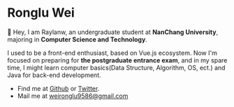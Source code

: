 # Ronglu Wei

👋 Hey, I am Raylanw, an undergraduate student at **NanChang University**, majoring in **Computer Science and Technology**.

I used to be a front-end enthusiast, based on Vue.js ecosystem. Now I'm focused on preparing for **the postgraduate entrance exam**, and in my spare time, I might learn computer basics(Data Structure, Algorithm, OS, ect.) and Java for back-end development.



<div class="w-50px my-8 mx-auto border-t border-c-border"/>

- Find me at [Github](https://github.com/raylanw) or [Twitter](https://twitter.com/raylanw_).
- Mail me at <a href="mailto:weironglu9586@gmail.com">weironglu9586@gmail.com</a>
